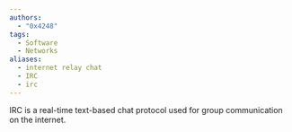 ```yaml
---
authors: 
  - "0x4248"
tags:
  - Software
  - Networks
aliases:
  - internet relay chat
  - IRC
  - irc
---
```

IRC is a real-time text-based chat protocol used for group communication on the internet.